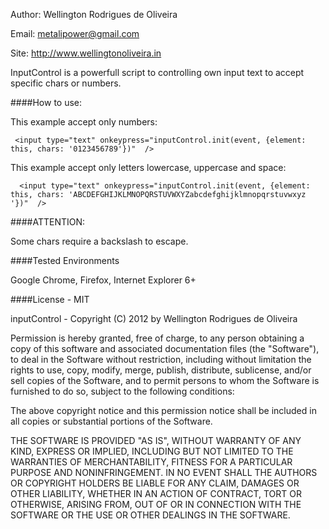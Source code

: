 Author: Wellington Rodrigues de Oliveira 

Email: metalipower@gmail.com

Site: http://www.wellingtonoliveira.in

InputControl is a powerfull script to controlling own input text to accept specific chars or numbers.

####How to use:

This example accept only numbers:

     <input type="text" onkeypress="inputControl.init(event, {element: this, chars: '0123456789'})"  />

This example accept only letters lowercase, uppercase and space:

      <input type="text" onkeypress="inputControl.init(event, {element: this, chars: 'ABCDEFGHIJKLMNOPQRSTUVWXYZabcdefghijklmnopqrstuvwxyz '})"  />

####ATTENTION: 

Some chars require a backslash to escape.


####Tested Environments

Google Chrome, Firefox, Internet Explorer 6+

####License - MIT

inputControl - Copyright (C) 2012 by Wellington Rodrigues de Oliveira


Permission is hereby granted, free of charge, to any person obtaining a copy of this software 
and associated documentation files (the "Software"), to deal in the Software without restriction, 
including without limitation the rights to use, copy, modify, merge, publish, distribute, sublicense, 
and/or sell copies of the Software, and to permit persons to whom the Software is furnished to do so, 
subject to the following conditions:

The above copyright notice and this permission notice shall be included in all copies or substantial 
portions of the Software.

THE SOFTWARE IS PROVIDED "AS IS", WITHOUT WARRANTY OF ANY KIND, EXPRESS OR IMPLIED, INCLUDING BUT NOT LIMITED 
TO THE WARRANTIES OF MERCHANTABILITY, FITNESS FOR A PARTICULAR PURPOSE AND NONINFRINGEMENT. 
IN NO EVENT SHALL THE AUTHORS OR COPYRIGHT HOLDERS BE LIABLE FOR ANY CLAIM, DAMAGES OR OTHER LIABILITY, 
WHETHER IN AN ACTION OF CONTRACT, TORT OR OTHERWISE, ARISING FROM, OUT OF OR IN CONNECTION WITH THE SOFTWARE 
OR THE USE OR OTHER DEALINGS IN THE SOFTWARE.

